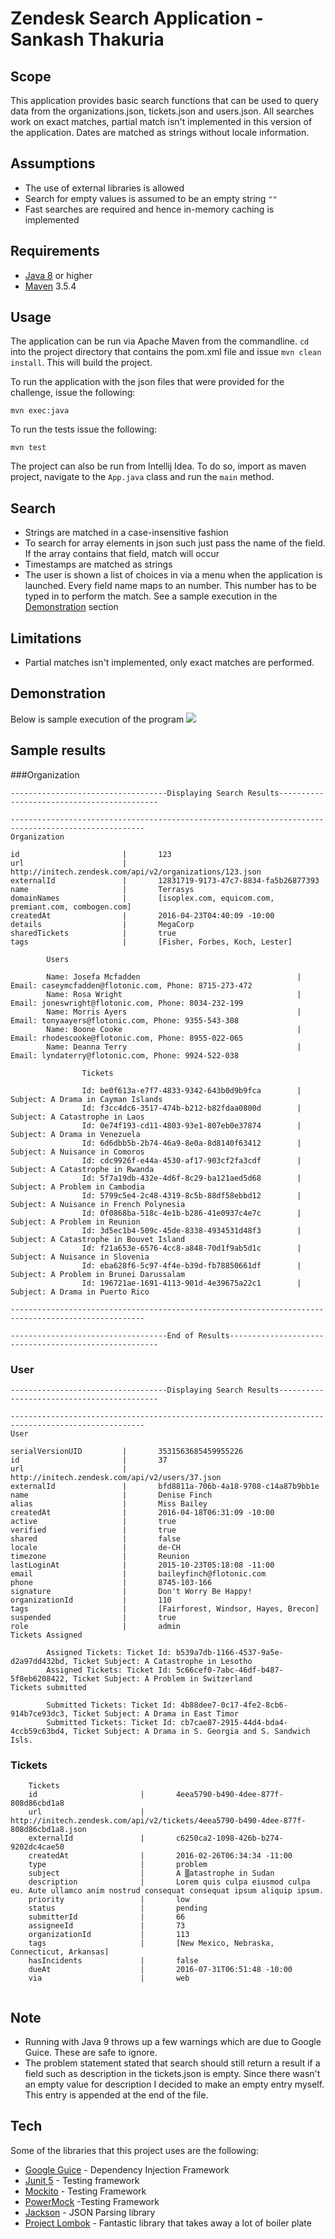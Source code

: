 # Zendesk Search Application - Sankash Thakuria

## Scope
This application provides basic search functions that can be used to query data from the organizations.json, tickets.json and users.json. All searches work on exact matches, partial match isn't implemented in this version of the application. Dates are matched as strings without locale information.

## Assumptions
* The use of external libraries is allowed
* Search for empty values is assumed to be an empty string `""` 
* Fast searches are required and hence in-memory caching is implemented

## Requirements

* [Java 8](https://www.java.com/en/download/) or higher
* [Maven](https://maven.apache.org/) 3.5.4


## Usage

The application can be run via Apache Maven from the commandline. `cd` into the project directory that contains the pom.xml file and issue `mvn clean install`. This will build the project.

To run the application with the json files that were provided for the challenge, issue the following:

```shell
mvn exec:java
```
To run the tests issue the following:
```shell
mvn test
```

The project can also be run from Intellij Idea. To do so, import as maven project, navigate to the `App.java` class and run the `main` method.

 
## Search 

* Strings are matched in a case-insensitive fashion
* To search for array elements in json such just pass the name of the field. If the array contains that field, match will occur
* Timestamps are matched as strings
* The user is shown a list of choices in via a menu when the application is launched. Every field name maps to an number. This number has to be typed in to perform the match. See a sample execution in the [Demonstration](#Demonstration) section

## Limitations
* Partial matches isn't implemented, only exact matches are performed.

## Demonstration
Below is sample execution of the program
![](zdesk.gif)

## Sample results

###Organization

```shell
-----------------------------------Displaying Search Results-------------------------------------------

----------------------------------------------------------------------------------------------------
Organization

id                       |       123
url                      |       http://initech.zendesk.com/api/v2/organizations/123.json
externalId               |       12831719-9173-47c7-8834-fa5b26877393
name                     |       Terrasys
domainNames              |       [isoplex.com, equicom.com, premiant.com, combogen.com]
createdAt                |       2016-04-23T04:40:09 -10:00
details                  |       MegaCorp
sharedTickets            |       true
tags                     |       [Fisher, Forbes, Koch, Lester]

        Users

        Name: Josefa Mcfadden                                   |       Email: caseymcfadden@flotonic.com, Phone: 8715-273-472
        Name: Rosa Wright                                       |       Email: joneswright@flotonic.com, Phone: 8034-232-199
        Name: Morris Ayers                                      |       Email: tonyaayers@flotonic.com, Phone: 9355-543-308
        Name: Boone Cooke                                       |       Email: rhodescooke@flotonic.com, Phone: 8955-022-065
        Name: Deanna Terry                                      |       Email: lyndaterry@flotonic.com, Phone: 9924-522-038

                Tickets

                Id: be0f613a-e7f7-4833-9342-643b0d9b9fca        |       Subject: A Drama in Cayman Islands
                Id: f3cc4dc6-3517-474b-b212-b82fdaa0800d        |       Subject: A Catastrophe in Laos
                Id: 0e74f193-cd11-4803-93e1-807eb0e37874        |       Subject: A Drama in Venezuela
                Id: 6d6dbb5b-2b74-46a9-8e0a-8d8140f63412        |       Subject: A Nuisance in Comoros
                Id: cdc9926f-e44a-4530-af17-903cf2fa3cdf        |       Subject: A Catastrophe in Rwanda
                Id: 5f7a19db-432e-4d6f-8c29-ba121aed5d68        |       Subject: A Problem in Cambodia
                Id: 5799c5e4-2c48-4319-8c5b-88df58ebbd12        |       Subject: A Nuisance in French Polynesia
                Id: 0f0868ba-518c-4e1b-b286-41e0937c4e7c        |       Subject: A Problem in Reunion
                Id: 3d5ec1b4-509c-45de-8338-4934531d48f3        |       Subject: A Catastrophe in Bouvet Island
                Id: f21a653e-6576-4cc8-a848-70d1f9ab5d1c        |       Subject: A Nuisance in Slovenia
                Id: eba628f6-5c97-4f4e-b39d-fb78850661df        |       Subject: A Problem in Brunei Darussalam
                Id: 196721ae-1691-4113-901d-4e39675a22c1        |       Subject: A Drama in Puerto Rico

----------------------------------------------------------------------------------------------------

-----------------------------------End of Results------------------------------------------------------

```

### User

```shell
-----------------------------------Displaying Search Results-------------------------------------------

----------------------------------------------------------------------------------------------------
User

serialVersionUID         |       3531563685459955226
id                       |       37
url                      |       http://initech.zendesk.com/api/v2/users/37.json
externalId               |       bfd8811a-706b-4a18-9708-c14a87b9bb1e
name                     |       Denise Finch
alias                    |       Miss Bailey
createdAt                |       2016-04-18T06:31:09 -10:00
active                   |       true
verified                 |       true
shared                   |       false
locale                   |       de-CH
timezone                 |       Reunion
lastLoginAt              |       2015-10-23T05:18:08 -11:00
email                    |       baileyfinch@flotonic.com
phone                    |       8745-103-166
signature                |       Don't Worry Be Happy!
organizationId           |       110
tags                     |       [Fairforest, Windsor, Hayes, Brecon]
suspended                |       true
role                     |       admin
Tickets Assigned

        Assigned Tickets: Ticket Id: b539a7db-1166-4537-9a5e-d2a97dd432bd, Ticket Subject: A Catastrophe in Lesotho
        Assigned Tickets: Ticket Id: 5c66cef0-7abc-46df-b487-5f8eb6208422, Ticket Subject: A Problem in Switzerland
Tickets submitted

        Submitted Tickets: Ticket Id: 4b88dee7-0c17-4fe2-8cb6-914b7ce93dc3, Ticket Subject: A Drama in East Timor
        Submitted Tickets: Ticket Id: cb7cae87-2915-44d4-bda4-4ccb59c63bd4, Ticket Subject: A Drama in S. Georgia and S. Sandwich Isls.
```

### Tickets   
```shell     
    Tickets
    id                       |       4eea5790-b490-4dee-877f-808d86cbd1a8
    url                      |       http://initech.zendesk.com/api/v2/tickets/4eea5790-b490-4dee-877f-808d86cbd1a8.json
    externalId               |       c6250ca2-1098-426b-b274-9202dc4cae50
    createdAt                |       2016-02-26T06:34:34 -11:00
    type                     |       problem
    subject                  |       A ▒atastrophe in Sudan
    description              |       Lorem quis culpa eiusmod culpa eu. Aute ullamco anim nostrud consequat consequat ipsum aliquip ipsum.
    priority                 |       low
    status                   |       pending
    submitterId              |       66
    assigneeId               |       73
    organizationId           |       113
    tags                     |       [New Mexico, Nebraska, Connecticut, Arkansas]
    hasIncidents             |       false
    dueAt                    |       2016-07-31T06:51:48 -10:00
    via                      |       web
    
```
## Note
* Running with Java 9 throws up a few warnings which are due to Google Guice. These are safe to ignore.
* The problem statement stated that search should still return a result if a field such as description in the tickets.json is empty. Since there wasn't an empty value  for description I decided to make an empty entry myself. This entry is appended at the end of the file.
## Tech

Some of the libraries that this project uses are the following:

* [Google Guice](https://github.com/google/guice) - Dependency Injection Framework
* [Junit 5](https://junit.org/junit5/) - Testing framework
* [Mockito](https://site.mockito.org/) - Testing Framework
* [PowerMock](https://github.com/powermock/powermock) -Testing Framework
* [Jackson](https://github.com/FasterXML/jackson) - JSON Parsing library
* [Project Lombok](https://projectlombok.org/) - Fantastic library that takes away a lot of boiler plate

